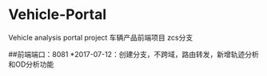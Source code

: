 # Vehicle-Portal
Vehicle analysis  portal project 车辆产品前端项目 zcs分支

##前端端口：8081
*2017-07-12：创建分支，不跨域，路由转发，新增轨迹分析和OD分析功能
